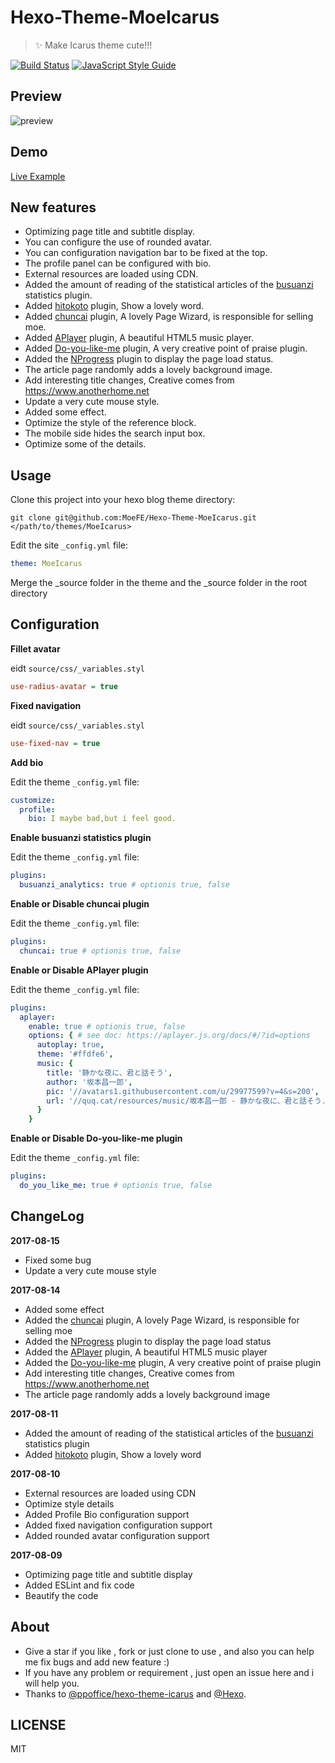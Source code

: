 # Hexo-Theme-MoeIcarus

> ✨ Make Icarus theme cute!!!

[![Build Status](https://travis-ci.org/MoeFE/Hexo-Theme-MoeIcarus.svg?branch=master)](https://travis-ci.org/MoeFE/Hexo-Theme-MoeIcarus)
[![JavaScript Style Guide](https://img.shields.io/badge/code_style-standard-brightgreen.svg)](https://standardjs.com)

## Preview

![preview](http://i1.bvimg.com/549484/cfab0a3a9d7ec144.png)

## Demo

[Live Example](https://quq.cat)

## New features

* Optimizing page title and subtitle display.
* You can configure the use of rounded avatar.
* You can configuration navigation bar to be fixed at the top.
* The profile panel can be configured with bio.
* External resources are loaded using CDN.
* Added the amount of reading of the statistical articles of the [busuanzi](http://busuanzi.ibruce.info/) statistics plugin.
* Added [hitokoto](http://hitokoto.cn/) plugin, Show a lovely word.
* Added [chuncai](https://github.com/shalldie/chuncai) plugin, A lovely Page Wizard, is responsible for selling moe.
* Added [APlayer](https://github.com/MoePlayer/APlayer) plugin, A beautiful HTML5 music player.
* Added [Do-you-like-me](https://github.com/DIYgod/Do-you-like-me) plugin, A very creative point of praise plugin.
* Added the [NProgress](https://github.com/rstacruz/nprogress) plugin to display the page load status.
* The article page randomly adds a lovely background image.
* Add interesting title changes, Creative comes from https://www.anotherhome.net
* Update a very cute mouse style.
* Added some effect.
* Optimize the style of the reference block.
* The mobile side hides the search input box.
* Optimize some of the details.

## Usage

Clone this project into your hexo blog theme directory: 

``` shell
git clone git@github.com:MoeFE/Hexo-Theme-MoeIcarus.git </path/to/themes/MoeIcarus>
```

Edit the site `_config.yml` file:

```yaml
theme: MoeIcarus
```

Merge the _source folder in the theme and the _source folder in the root directory

## Configuration

**Fillet avatar**

eidt `source/css/_variables.styl`

```ini
use-radius-avatar = true
```

**Fixed navigation**

eidt `source/css/_variables.styl`

```ini
use-fixed-nav = true
```

**Add bio**

Edit the theme `_config.yml` file:

```yaml
customize:
  profile:
    bio: I maybe bad,but i feel good.
```

**Enable busuanzi statistics plugin**

Edit the theme `_config.yml` file:

``` yaml
plugins:
  busuanzi_analytics: true # optionis true, false
```

**Enable or Disable chuncai plugin**

Edit the theme `_config.yml` file:

``` yaml
plugins:
  chuncai: true # optionis true, false
```

**Enable or Disable APlayer plugin**

Edit the theme `_config.yml` file:

``` yaml
plugins:
  aplayer:
    enable: true # optionis true, false
    options: { # see doc: https://aplayer.js.org/docs/#/?id=options
      autoplay: true,
      theme: '#ffdfe6',
      music: {
        title: '静かな夜に、君と話そう',
        author: '坂本昌一郎',
        pic: '//avatars1.githubusercontent.com/u/29977599?v=4&s=200',
        url: '//quq.cat/resources/music/坂本昌一郎 - 静かな夜に、君と話そう.mp3'
      }
    }
```

**Enable or Disable Do-you-like-me plugin**

Edit the theme `_config.yml` file:

``` yaml
plugins:
  do_you_like_me: true # optionis true, false
```

## ChangeLog

**2017-08-15**
* Fixed some bug
* Update a very cute mouse style

**2017-08-14**
* Added some effect
* Added the [chuncai](https://github.com/shalldie/chuncai) plugin, A lovely Page Wizard, is responsible for selling moe
* Added the [NProgress](https://github.com/rstacruz/nprogress) plugin to display the page load status
* Added the [APlayer](https://github.com/MoePlayer/APlayer) plugin, A beautiful HTML5 music player
* Added the [Do-you-like-me](https://github.com/DIYgod/Do-you-like-me) plugin, A very creative point of praise plugin
* Add interesting title changes, Creative comes from https://www.anotherhome.net
* The article page randomly adds a lovely background image

**2017-08-11**
* Added the amount of reading of the statistical articles of the [busuanzi](http://busuanzi.ibruce.info/) statistics plugin
* Added [hitokoto](http://hitokoto.cn/) plugin, Show a lovely word

**2017-08-10**
* External resources are loaded using CDN
* Optimize style details
* Added Profile Bio configuration support
* Added fixed navigation configuration support
* Added rounded avatar configuration support

**2017-08-09**
* Optimizing page title and subtitle display
* Added ESLint and fix code
* Beautify the code

## About

- Give a star if you like , fork or just clone to use , and also you can help me fix bugs and add new feature :)
- If you have any problem or requirement , just open an issue here and i will help you.
- Thanks to [@ppoffice](https://github.com/ppoffice)[/hexo-theme-icarus](https://github.com/ppoffice/hexo-theme-icarus) and [@Hexo](https://hexo.io).

## LICENSE

MIT

